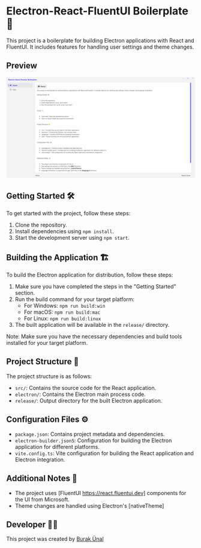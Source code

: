# Electron-React-FluentUI Boilerplate 🚀

This project is a boilerplate for building Electron applications with React and FluentUI. It includes features for handling user settings and theme changes.
## Preview

![Preview](screenshot.png)

## Getting Started 🛠️

To get started with the project, follow these steps:

1. Clone the repository.
2. Install dependencies using `npm install`.
3. Start the development server using `npm start`.

## Building the Application 🏗️

To build the Electron application for distribution, follow these steps:

1. Make sure you have completed the steps in the "Getting Started" section.
2. Run the build command for your target platform:
   - For Windows: `npm run build:win`
   - For macOS: `npm run build:mac`
   - For Linux: `npm run build:linux`
3. The built application will be available in the `release/` directory.

Note: Make sure you have the necessary dependencies and build tools installed for your target platform.

## Project Structure 📂

The project structure is as follows:

- `src/`: Contains the source code for the React application.
- `electron/`: Contains the Electron main process code.
- `release/`: Output directory for the built Electron application.

## Configuration Files ⚙️

- `package.json`: Contains project metadata and dependencies.
- `electron-builder.json5`: Configuration for building the Electron application for different platforms.
- `vite.config.ts`: Vite configuration for building the React application and Electron integration.

## Additional Notes 📝

- The project uses [FluentUI https://react.fluentui.dev] components for the UI from Microsoft.
- Theme changes are handled using Electron's [nativeTheme]

## Developer 👨‍💻

This project was created by [Burak Ünal](https://linktr.ee/burakunal28)
